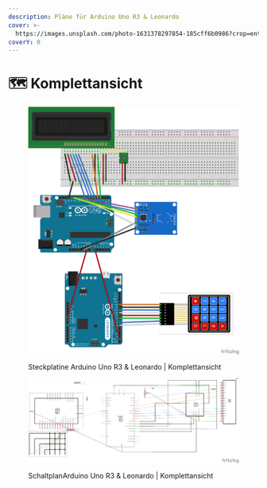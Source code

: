 ```yaml
---
description: Pläne für Arduino Uno R3 & Leonardo
cover: >-
  https://images.unsplash.com/photo-1631378297854-185cff6b0986?crop=entropy&cs=srgb&fm=jpg&ixid=M3wxOTcwMjR8MHwxfHNlYXJjaHw1fHxicmVhZGJvYXJkfGVufDB8fHx8MTY4NjY3NTc2Nnww&ixlib=rb-4.0.3&q=85
coverY: 0
---
```


# 🗺 Komplettansicht

<div data-full-width="true">

<figure><img src="../.gitbook/assets/Stackplatine Full.png" alt=""><figcaption><p>Steckplatine Arduino Uno R3 &#x26; Leonardo | Komplettansicht</p></figcaption></figure>

</div>

<div data-full-width="true">

<figure><img src="../.gitbook/assets/Schaltplan Full.png" alt=""><figcaption><p>SchaltplanArduino Uno R3 &#x26; Leonardo | Komplettansicht</p></figcaption></figure>

</div>
